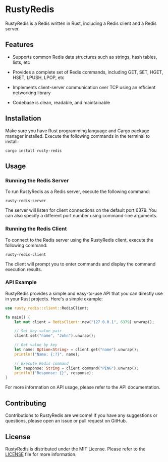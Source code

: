 # RustyRedis

RustyRedis is a Redis written in Rust, including a Redis client and a Redis server.

## Features

- Supports common Redis data structures such as strings, hash tables, lists, etc

- Provides a complete set of Redis commands, including GET, SET, HGET, HSET, LPUSH, LPOP, etc

- Implements client-server communication over TCP using an efficient networking library

- Codebase is clean, readable, and maintainable

## Installation

Make sure you have Rust programming language and Cargo package manager installed. Execute the following commands in the terminal to install:

```shell
cargo install rusty-redis
```

## Usage

### Running the Redis Server

To run RustyRedis as a Redis server, execute the following command:

```shell
rusty-redis-server
```

The server will listen for client connections on the default port 6379. You can also specify a different port number using command-line arguments.

### Running the Redis Client

To connect to the Redis server using the RustyRedis client, execute the following command:

```shell
rusty-redis-client
```

The client will prompt you to enter commands and display the command execution results.

### API Example

RustyRedis provides a simple and easy-to-use API that you can directly use in your Rust projects. Here's a simple example:

```rust
use rusty_redis::client::RedisClient;

fn main() {
    let mut client = RedisClient::new("127.0.0.1", 6379).unwrap();

    // Set key-value pair
    client.set("name", "John").unwrap();

    // Get value by key
    let name: Option<String> = client.get("name").unwrap();
    println!("Name: {:?}", name);

    // Execute Redis command
    let response: String = client.command("PING").unwrap();
    println!("Response: {}", response);
}
```

For more information on API usage, please refer to the API documentation.

## Contributing

Contributions to RustyRedis are welcome! If you have any suggestions or questions, please open an issue or pull request on GitHub.

## License

RustyRedis is distributed under the MIT License. Please refer to the [LICENSE](https://github.com/sunray-ley/rusty-redis/blob/main/LICENSE) file for more information.
